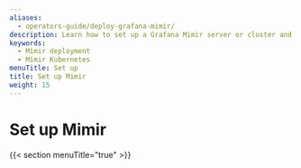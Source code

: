 ```yaml
---
aliases:
  - operators-guide/deploy-grafana-mimir/
description: Learn how to set up a Grafana Mimir server or cluster and visualize data.
keywords:
  - Mimir deployment
  - Mimir Kubernetes
menuTitle: Set up
title: Set up Mimir
weight: 15
---
```


# Set up Mimir

{{< section menuTitle="true" >}}

